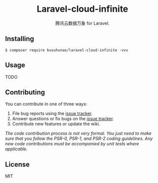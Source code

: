 <h1 align="center"> Laravel-cloud-infinite </h1>

<p align="center"> 腾讯云数据万象 for Laravel.</p>


## Installing

```shell
$ composer require buxuhunao/laravel-cloud-infinite -vvv
```

## Usage

TODO

## Contributing

You can contribute in one of three ways:

1. File bug reports using the [issue tracker](https://github.com/buxuhunao/laravel-cloud-infinite/issues).
2. Answer questions or fix bugs on the [issue tracker](https://github.com/buxuhunao/laravel-cloud-infinite/issues).
3. Contribute new features or update the wiki.

_The code contribution process is not very formal. You just need to make sure that you follow the PSR-0, PSR-1, and PSR-2 coding guidelines. Any new code contributions must be accompanied by unit tests where applicable._

## License

MIT